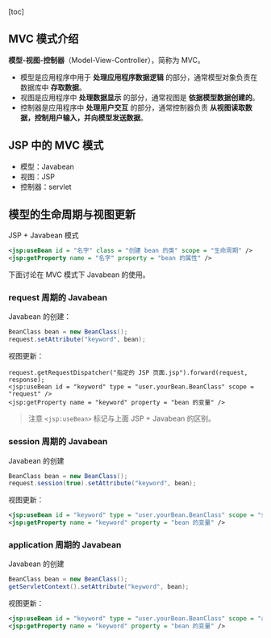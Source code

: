 [toc]

## MVC 模式介绍

**模型-视图-控制器**（Model-View-Controller），简称为 MVC。

- 模型是应用程序中用于 **处理应用程序数据逻辑** 的部分，通常模型对象负责在数据库中 **存取数据**。
- 视图是应用程序中 **处理数据显示** 的部分，通常视图是 **依据模型数据创建的**。
- 控制器是应用程序中 **处理用户交互** 的部分，通常控制器负责 **从视图读取数据，控制用户输入，并向模型发送数据**。

## JSP 中的 MVC 模式

- 模型：Javabean
- 视图：JSP
- 控制器：servlet

## 模型的生命周期与视图更新

JSP + Javabean 模式

```xml
<jsp:useBean id = "名字" class = "创建 bean 的类" scope = "生命周期" />
<jsp:getProperty name = "名字" property = "bean 的属性" />
```

下面讨论在 MVC 模式下 Javabean 的使用。

### request 周期的 Javabean

Javabean 的创建：

```java
BeanClass bean = new BeanClass();
request.setAttribute("keyword", bean);
```

视图更新：

```
request.getRequestDispatcher("指定的 JSP 页面.jsp").forward(request, response);
<jsp:useBean id = "keyword" type = "user.yourBean.BeanClass" scope = "request" />
<jsp:getProperty name = "keyword" property = "bean 的变量" />
```

> 注意 `<jsp:useBean>` 标记与上面 JSP + Javabean 的区别。

### session 周期的 Javabean

Javabean 的创建

```java
BeanClass bean = new BeanClass();
request.session(true).setAttribute("keyword", bean);
```

视图更新：

```xml
<jsp:useBean id = "keyword" type = "user.yourBean.BeanClass" scope = "session" />
<jsp:getProperty name = "keyword" property = "bean 的变量" />
```

### application 周期的 Javabean

Javabean 的创建

```java
BeanClass bean = new BeanClass();
getServletContext().setAttribute("keyword", bean);
```

视图更新：

```xml
<jsp:useBean id = "keyword" type = "user.yourBean.BeanClass" scope = "application" />
<jsp:getProperty name = "keyword" property = "bean 的变量" />
```
